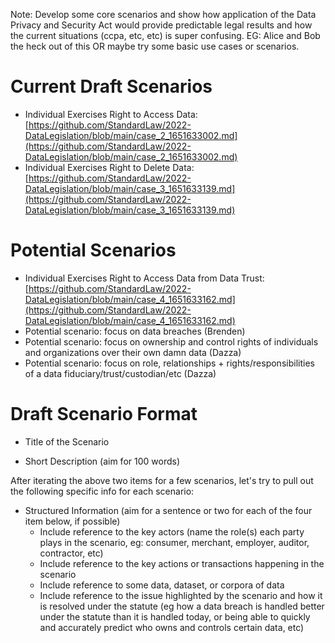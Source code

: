 Note:  Develop some core scenarios and show how application of the Data Privacy and Security Act would provide predictable legal results and how the current situations (ccpa, etc, etc) is super confusing.  EG: Alice and Bob the heck out of this OR maybe try some basic use cases or scenarios. 

# Current Draft Scenarios

* Individual Exercises Right to Access Data: [https://github.com/StandardLaw/2022-DataLegislation/blob/main/case_2_1651633002.md](https://github.com/StandardLaw/2022-DataLegislation/blob/main/case_2_1651633002.md)
* Individual Exercises Right to Delete Data: [https://github.com/StandardLaw/2022-DataLegislation/blob/main/case_3_1651633139.md](https://github.com/StandardLaw/2022-DataLegislation/blob/main/case_3_1651633139.md)

# Potential Scenarios 

* Individual Exercises Right to Access Data from Data Trust: [https://github.com/StandardLaw/2022-DataLegislation/blob/main/case_4_1651633162.md](https://github.com/StandardLaw/2022-DataLegislation/blob/main/case_4_1651633162.md)
* Potential scenario: focus on data breaches (Brenden)
* Potential scenario: focus on ownership and control rights of individuals and organizations over their own damn data (Dazza)
* Potential scenario: focus on role, relationships + rights/responsibilities of a data fiduciary/trust/custodian/etc (Dazza)


# Draft Scenario Format

* Title of the Scenario

* Short Description (aim for 100 words)

After iterating the above two items for a few scenarios, let's try to pull out the following specific info for each scenario:

* Structured Information (aim for a sentence or two for each of the four item below, if possible)
   - Include reference to the key actors (name the role(s) each party plays in the scenario, eg: consumer, merchant, employer, auditor, contractor, etc)
   - Include reference to the key actions or transactions happening in the scenario 
   - Include reference to some data, dataset, or corpora of data
   - Include reference to the issue highlighted by the scenario and how it is resolved under the statute (eg how a data breach is handled better under the statute than it is handled today, or being able to quickly and accurately predict who owns and controls certain data, etc)
